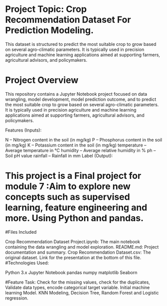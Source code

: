 # Project Topic: Crop Recommendation Dataset For Prediction Modeling.
  This dataset is structured to predict the most suitable crop to grow based on several agro-climatic parameters. It is typically used in precision agriculture and machine learning applications aimed at supporting farmers, agricultural advisors, and policymakers.

# Project Overview
This repository contains a Jupyter Notebook project focused on data wrangling, model development, model prediction outcome, and to predict the most suitable crop to grow based on several agro-climatic parameters. It is typically used in precision agriculture and machine learning applications aimed at supporting farmers, agricultural advisors, and policymakers. 


Features (Inputs):

 N – Nitrogen content in the soil (in mg/kg)
 P – Phosphorus content in the soil (in mg/kg)
 K – Potassium content in the soil (in mg/kg)
 temperature – Average temperature in °C
 humidity – Average relative humidity in %
 ph – Soil pH value
 rainfall – Rainfall in mm
 Label (Output):

# This project is a Final project for module 7 :Aim to explore new concepts such as supervised learning, feature engineering and more. Using Python and pandas.

#Files Included

Crop Recommendation Dataset Project.ipynb: The main notebook containing the data wrangling and model exploration.
README.md: Project documentation and summary.
Crop Recommendation Dataset.csv: The original dataset.
Link for the presentation at the bottom of this file.
#Technologies Used:

Python 3.x
Jupyter Notebook
pandas
numpy
matplotlib
Seaborn

#Feature Task: Check for the missing values, check for the duplicates, Validate data types, encode categorical target variable. Initial machine learning Model. KNN Modeling, Decision Tree, Random Forest and Logistic regression.
